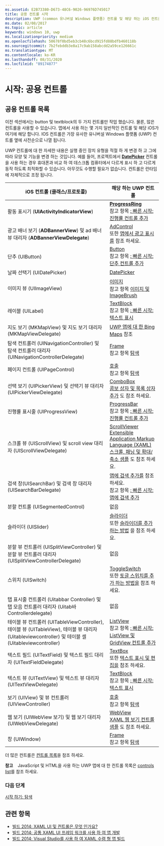 ```yaml
---
ms.assetid: E2B73380-D673-48C6-9026-96976D745017
title: 공용 컨트롤 시작
description: UWP (common 유니버설 Windows 플랫폼) 컨트롤 및 해당 하는 iOS 컨트롤에 대 한 항목의 링크 목록을 봅니다.
ms.date: 02/08/2017
ms.topic: article
keywords: windows 10, uwp
ms.localizationpriority: medium
ms.openlocfilehash: 50678f0bd5eb3cb48c6bcd915fd88bdfb460118b
ms.sourcegitcommit: 7b2febddb3e8a17c9ab158abcdd2a59ce126661c
ms.translationtype: MT
ms.contentlocale: ko-KR
ms.lasthandoff: 08/31/2020
ms.locfileid: "89174877"
---
```

# <a name="getting-started-common-controls"></a>시작: 공용 컨트롤


## <a name="common-controls-list"></a>공용 컨트롤 목록

이전 섹션에서는 button 및 textblock의 두 가지 컨트롤만 작업 했습니다. 물론, 많은 컨트롤을 사용할 수 있습니다. 앱에서 사용 하는 몇 가지 일반적인 컨트롤 및 해당 iOS가 여기에 해당 합니다. IOS 컨트롤은 가장 유사한 유니버설 Windows 플랫폼 (UWP) 컨트롤 옆에 사전순으로 나열 됩니다.

UWP 컨트롤에 대 한 자세한 내용은 실행 중인 장치 유형을 적절 하 게 변경 하 고 그에 따라 모양 및 기능을 변경 하는 것입니다. 예를 들어, 프로젝트에서 [**DatePicker**](/previous-versions/windows/apps/br211681(v=win.10)) 컨트롤을 사용 하는 경우 휴대폰과 비교 하 여 데스크톱 컴퓨터에서 다르게 표시 하 고 다르게 동작 하도록 최적화할 수 있습니다. 아무것도 수행할 필요가 없습니다. 컨트롤은 런타임에 자체적으로 조정 됩니다.

| iOS 컨트롤 (클래스/프로토콜) | 해당 하는 UWP 컨트롤 |
|------------------------------|--------------------------------------|
| 활동 표시기 (**UIActivityIndicatorView**) | [**ProgressRing**](/uwp/api/Windows.UI.Xaml.Controls.ProgressRing) <br/> 참고 항목 [: 빠른 시작: 진행률 컨트롤 추가](/previous-versions/windows/apps/hh780651(v=win.10)) |
| 광고 배너 보기 (**ADBannerView**) 및 ad 배너 뷰 대리자 (**ADBannerViewDelegate**) | [AdControl](/uwp/api/microsoft.advertising.winrt.ui.adcontrol) <br/> 또한 [앱에서 광고 표시를](../monetize/display-ads-in-your-app.md) 참조 하세요. |
| 단추 (UIButton) | [Button](/uwp/api/Windows.UI.Xaml.Controls.Button) <br/> 참고 항목 [: 빠른 시작: 단추 컨트롤 추가](/previous-versions/windows/apps/jj153346(v=win.10)) |
| 날짜 선택기 (UIDatePicker) | [DatePicker](/previous-versions/windows/apps/br211681(v=win.10)) |
| 이미지 뷰 (UIImageView) | [이미지](/uwp/api/Windows.UI.Xaml.Controls.Image) <br/> 참고 항목 [이미지 및 ImageBrush](../design/controls-and-patterns/images-imagebrushes.md) |
| 레이블 (UILabel) | [TextBlock](/uwp/api/Windows.UI.Xaml.Controls.TextBlock) <br/> 참고 항목 [: 빠른 시작: 텍스트 표시](/previous-versions/windows/apps/hh700392(v=win.10)) |
| 지도 보기 (MKMapView) 및 지도 보기 대리자 (MKMapViewDelegate) | [UWP 앱에 대 한 Bing Maps](/previous-versions/windows/apps/dn642089(v=win.10)) 참조 |
| 탐색 컨트롤러 (UINavigationController) 및 탐색 컨트롤러 대리자 (UINavigationControllerDelegate) | [Frame](/uwp/api/Windows.UI.Xaml.Controls.Frame) <br/> 참고 항목 [탐색](../design/basics/navigation-basics.md) |
| 페이지 컨트롤 (UIPageControl) | [호출](/uwp/api/Windows.UI.Xaml.Controls.Page) <br/> 참고 항목 [탐색](../design/basics/navigation-basics.md) |
| 선택 보기 (UIPickerView) 및 선택기 뷰 대리자 (UIPickerViewDelegate) | [ComboBox](/uwp/api/Windows.UI.Xaml.Controls.ComboBox) <br/> [콤보 상자 및 목록 상자 추가](/previous-versions/windows/apps/hh780616(v=win.10)) 도 참조 하세요. |
| 진행률 표시줄 (UIProgressView) | [ProgressBar](/uwp/api/Windows.UI.Xaml.Controls.ProgressBar) <br/> 참고 항목 [: 빠른 시작: 진행률 컨트롤 추가](/previous-versions/windows/apps/hh780651(v=win.10)) |
| 스크롤 뷰 (UIScrollView) 및 scroll view 대리자 (UIScrollViewDelegate) | [ScrollViewer](/uwp/api/Windows.UI.Xaml.Controls.ScrollViewer) <br/>  [Extensible Application Markup Language (XAML) 스크롤, 패닝 및 확대/축소 샘플](https://github.com/microsoftarchive/msdn-code-gallery-microsoft/tree/411c271e537727d737a53fa2cbe99eaecac00cc0/Official%20Windows%20Platform%20Sample/Windows%208%20app%20samples/%5BC%23%5D-Windows%208%20app%20samples/C%23/Windows%208%20app%20samples/XAML%20scrolling%2C%20panning%2C%20and%20zooming%20sample%20(Windows%208)) 도 참조 하세요. |
| 검색 창(UISearchBar) 및 검색 창 대리자(UISearchBarDelegate) | [앱에 검색 추가를](/previous-versions/windows/apps/jj130767(v=win.10)) 참조 하세요. <br/>  참고 항목 [: 빠른 시작: 앱에 검색 추가](/previous-versions/windows/apps/hh868180(v=win.10)) |
| 분할 컨트롤 (UISegmentedControl) | 없음 |
| 슬라이더 (UISlider) | [슬라이더](/uwp/api/Windows.UI.Xaml.Controls.Slider) <br/>  또한 [슬라이더를 추가 하는 방법](/previous-versions/windows/apps/hh868197(v=win.10)) 을 참조 하세요. |
| 분할 뷰 컨트롤러 (UISplitViewController) 및 분할 뷰 컨트롤러 대리자 (UISplitViewControllerDelegate) | 없음 |
| 스위치 (UISwitch) | [ToggleSwitch](/uwp/api/Windows.UI.Xaml.Controls.ToggleSwitch) <br/>  또한 [토글 스위치를 추가 하는 방법을](/previous-versions/windows/apps/hh868198(v=win.10)) 참조 하세요. |
| 탭 표시줄 컨트롤러 (Uitabbar Controller) 및 탭 모음 컨트롤러 대리자 (Uitab바 Controllerdelegate) | 없음 |
| 테이블 뷰 컨트롤러 (UITableViewController), 테이블 뷰 (UITableView), 테이블 뷰 대리자 (Uitableviewcontroller) 및 테이블 셀 (Uitableviewcontroller) | [ListView](/uwp/api/Windows.UI.Xaml.Controls.ListView) <br/>  참고 항목 [: 빠른 시작: ListView 및 GridView 컨트롤 추가](/previous-versions/windows/apps/hh780650(v=win.10)) |
| 텍스트 필드 (UITextField) 및 텍스트 필드 대리자 (UITextFieldDelegate) | [TextBox](/uwp/api/Windows.UI.Xaml.Controls.TextBox) <br/>  또한 [텍스트 표시 및 편집을](../design/controls-and-patterns/text-controls.md) 참조 하세요. |
| 텍스트 뷰 (UITextView) 및 텍스트 뷰 대리자 (UITextViewDelegate) | [TextBlock](/uwp/api/Windows.UI.Xaml.Controls.TextBlock) <br/>  참고 항목 [: 빠른 시작: 텍스트 표시](/previous-versions/windows/apps/hh700392(v=win.10)) |
| 보기 (UIView) 및 뷰 컨트롤러 (UIViewController) | [호출](/uwp/api/Windows.UI.Xaml.Controls.Page) <br/>  참고 항목 [탐색](../design/basics/navigation-basics.md) |
| 웹 보기 (UIWebView 보기) 및 웹 보기 대리자 (UIWebViewDelegate) | [WebView](/uwp/api/Windows.UI.Xaml.Controls.WebView) <br/>  [XAML 웹 보기 컨트롤 샘플](https://github.com/microsoftarchive/msdn-code-gallery-microsoft/tree/411c271e537727d737a53fa2cbe99eaecac00cc0/Official%20Windows%20Platform%20Sample/Windows%208%20app%20samples/%5BC%23%5D-Windows%208%20app%20samples/C%23/Windows%208%20app%20samples/XAML%20WebView%20control%20sample%20(Windows%208)) 도 참조 하세요. |
| 창 (UIWindow) | [Frame](/uwp/api/Windows.UI.Xaml.Controls.Frame) <br/>  참고 항목 [탐색](../design/basics/navigation-basics.md) |

더 많은 컨트롤은 [컨트롤 목록](../design/controls-and-patterns/index.md)을 참조 하세요.

**참고**    JavaScript 및 HTML을 사용 하는 UWP 앱에 대 한 컨트롤 목록은 [controls list](/previous-versions/windows/apps/hh465453(v=win.10))를 참조 하세요.

### <a name="next-step"></a>다음 단계

[시작 하기: 탐색](getting-started-navigation.md)

## <a name="related-topics"></a>관련 항목

* [빌드 2014: XAML UI 및 컨트롤은 무엇 인가요?](https://channel9.msdn.com/Events/Build/2014/2-516)
* [빌드 2014: 공통 XAML UI 프레임 워크를 사용 하 여 앱 개발](https://channel9.msdn.com/Events/Build/2014/2-507)
* [빌드 2014: Visual Studio를 사용 하 여 XAML 수렴 형 앱 빌드](https://channel9.msdn.com/Events/Build/2014/3-591)